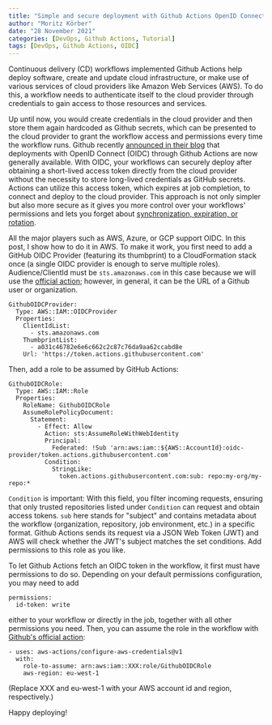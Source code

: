 ```yaml
---
title: "Simple and secure deployment with Github Actions OpenID Connect (OIDC)"
author: "Moritz Körber"
date: "28 November 2021"
categories: [DevOps, Github Actions, Tutorial]
tags: [DevOps, Github Actions, OIDC]
---
```


Continuous delivery (CD) workflows implemented Github Actions help deploy software, create and update cloud infrastructure, or make use of various services of cloud providers like Amazon Web Services (AWS). To do this, a workflow needs to authenticate itself to the cloud provider through credentials to gain access to those resources and services. 

Up until now, you would create credentials in the cloud provider and then store them again hardcoded as Github secrets, which can be presented to the cloud provider to grant the workflow access and permissions every time the workflow runs. Github recently [announced in their blog](https://github.blog/2021-11-23-secure-deployments-openid-connect-github-actions-generally-available/) that deployments with OpenID Connect (OIDC) through Github Actions are now generally available. With OIDC, your workflows can securely deploy after obtaining a short-lived access token directly from the cloud provider without the necessity to store long-lived credentials as GitHub secrets. Actions can utilize this access token, which expires at job completion, to connect and deploy to the cloud provider. This approach is not only simpler but also more secure as it gives you more control over your workflows' permissions and lets you forget about [synchronization, expiration, or rotation](https://docs.github.com/en/actions/deployment/security-hardening-your-deployments/about-security-hardening-with-openid-connect).  

All the major players such as AWS, Azure, or GCP support OIDC. In this post, I show how to do it in AWS. To make it work, you first need to add a GitHub OIDC Provider (featuring its thumbprint) to a CloudFormation stack once (a single OIDC provider is enough to serve multiple roles). Audience/ClientId must be `sts.amazonaws.com` in this case because we will use the [official action](https://github.com/aws-actions/configure-aws-credentials); however, in general, it can be the URL of a Github user or organization.
```
GithubOIDCProvider:
  Type: AWS::IAM::OIDCProvider
  Properties:
    ClientIdList:
      - sts.amazonaws.com
    ThumbprintList:
      - a031c46782e6e6c662c2c87c76da9aa62ccabd8e
    Url: 'https://token.actions.githubusercontent.com'
```

Then, add a role to be assumed by GitHub Actions:
```
GithubOIDCRole:
  Type: AWS::IAM::Role
  Properties:
    RoleName: GithubOIDCRole
    AssumeRolePolicyDocument:
      Statement:
        - Effect: Allow
          Action: sts:AssumeRoleWithWebIdentity
          Principal:
            Federated: !Sub 'arn:aws:iam::${AWS::AccountId}:oidc-provider/token.actions.githubusercontent.com'
          Condition:
            StringLike:
              token.actions.githubusercontent.com:sub: repo:my-org/my-repo:*
```

`Condition` is important: With this field, you filter incoming requests, ensuring that only trusted repositories listed under `Condition` can request and obtain access tokens. `sub` here stands for "subject" and contains metadata about the workflow (organization, repository, job environment, etc.) in a specific format. Github Actions sends its request via a JSON Web Token (JWT) and AWS will check whether the JWT's subject matches the set conditions. Add permissions to this role as you like.

To let Github Actions fetch an OIDC token in the workflow, it first must have permissions to do so. Depending on your default permissions configuration, you may need to add
```
permissions:
  id-token: write
```

either to your workflow or directly in the job, together with all other permissions you need. Then, you can assume the role in the workflow with [Github's official action](https://github.com/aws-actions/configure-aws-credentials):
```
- uses: aws-actions/configure-aws-credentials@v1
  with:
    role-to-assume: arn:aws:iam::XXX:role/GithubOIDCRole
    aws-region: eu-west-1
```

(Replace XXX and eu-west-1 with your AWS account id and region, respectively.)

Happy deploying!
